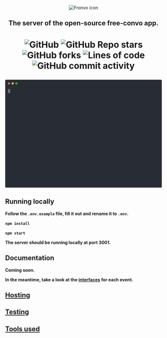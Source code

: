 <p align='center'><img src='https://i.ibb.co/88C4JbF/fronvo-logo.png' alt='Fronvo icon'></p>
<h2 align='center'>The server of the open-source free-convo app.</h2>

<h1 align='center'>

![GitHub](https://img.shields.io/github/license/fronvo/fronvo?style=for-the-badge) ![GitHub Repo stars](https://img.shields.io/github/stars/fronvo/fronvo?style=for-the-badge) ![GitHub forks](https://img.shields.io/github/forks/fronvo/fronvo?style=for-the-badge) ![Lines of code](https://img.shields.io/tokei/lines/github/fronvo/fronvo?style=for-the-badge) ![GitHub commit activity](https://img.shields.io/github/commit-activity/m/fronvo/fronvo?style=for-the-badge)</h1>

<img src='https://raw.githubusercontent.com/Fronvo/fronvo/master/assets/svgs/demo-run-local.svg' alt='Fronvo demo run'>

## Running locally

**Follow the ```.env.example``` file, fill it out and rename it to ```.env```.**

**```npm install```**

**```npm start```**

**The server should be running locally at port 3001.**

## Documentation
**Coming soon.**

**In the meantime, take a look at the [interfaces](https://github.com/Fronvo/fronvo/tree/master/src/interfaces) for each event.**


## [Hosting](https://github.com/Fronvo/fronvo/blob/master/HOSTING.md)
## [Testing](https://github.com/Fronvo/fronvo/blob/master/TESTING.md)
## [Tools used](https://github.com/Fronvo/fronvo/blob/master/TOOLS.md)
